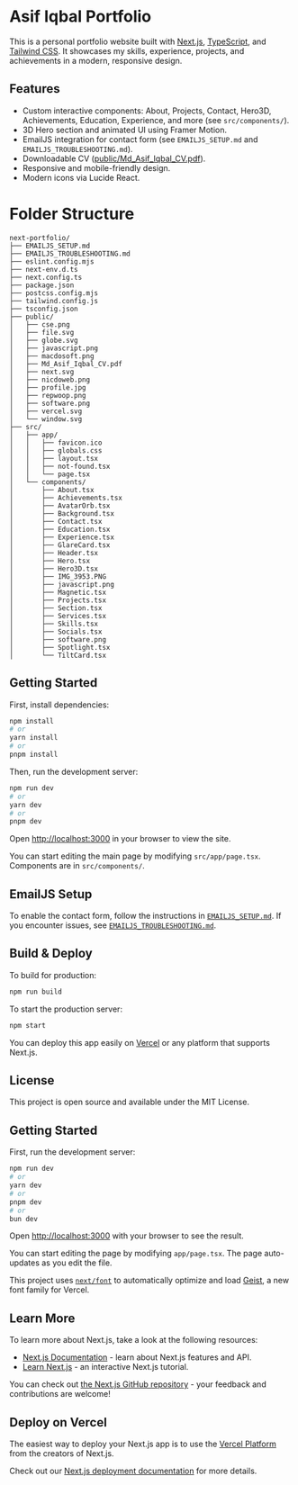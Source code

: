 

# Asif Iqbal Portfolio

This is a personal portfolio website built with [Next.js](https://nextjs.org), [TypeScript](https://www.typescriptlang.org/), and [Tailwind CSS](https://tailwindcss.com/). It showcases my skills, experience, projects, and achievements in a modern, responsive design.

## Features

- Custom interactive components: About, Projects, Contact, Hero3D, Achievements, Education, Experience, and more (see `src/components/`).
- 3D Hero section and animated UI using Framer Motion.
- EmailJS integration for contact form (see `EMAILJS_SETUP.md` and `EMAILJS_TROUBLESHOOTING.md`).
- Downloadable CV ([public/Md_Asif_Iqbal_CV.pdf](public/Md_Asif_Iqbal_CV.pdf)).
- Responsive and mobile-friendly design.
- Modern icons via Lucide React.


# Folder Structure

```
next-portfolio/
├── EMAILJS_SETUP.md
├── EMAILJS_TROUBLESHOOTING.md
├── eslint.config.mjs
├── next-env.d.ts
├── next.config.ts
├── package.json
├── postcss.config.mjs
├── tailwind.config.js
├── tsconfig.json
├── public/
│   ├── cse.png
│   ├── file.svg
│   ├── globe.svg
│   ├── javascript.png
│   ├── macdosoft.png
│   ├── Md_Asif_Iqbal_CV.pdf
│   ├── next.svg
│   ├── nicdoweb.png
│   ├── profile.jpg
│   ├── repwoop.png
│   ├── software.png
│   ├── vercel.svg
│   └── window.svg
├── src/
│   ├── app/
│   │   ├── favicon.ico
│   │   ├── globals.css
│   │   ├── layout.tsx
│   │   ├── not-found.tsx
│   │   └── page.tsx
│   └── components/
│       ├── About.tsx
│       ├── Achievements.tsx
│       ├── AvatarOrb.tsx
│       ├── Background.tsx
│       ├── Contact.tsx
│       ├── Education.tsx
│       ├── Experience.tsx
│       ├── GlareCard.tsx
│       ├── Header.tsx
│       ├── Hero.tsx
│       ├── Hero3D.tsx
│       ├── IMG_3953.PNG
│       ├── javascript.png
│       ├── Magnetic.tsx
│       ├── Projects.tsx
│       ├── Section.tsx
│       ├── Services.tsx
│       ├── Skills.tsx
│       ├── Socials.tsx
│       ├── software.png
│       ├── Spotlight.tsx
│       └── TiltCard.tsx
```



## Getting Started

First, install dependencies:

```bash
npm install
# or
yarn install
# or
pnpm install
```

Then, run the development server:

```bash
npm run dev
# or
yarn dev
# or
pnpm dev
```

Open [http://localhost:3000](http://localhost:3000) in your browser to view the site.

You can start editing the main page by modifying `src/app/page.tsx`. Components are in `src/components/`.

## EmailJS Setup

To enable the contact form, follow the instructions in [`EMAILJS_SETUP.md`](EMAILJS_SETUP.md). If you encounter issues, see [`EMAILJS_TROUBLESHOOTING.md`](EMAILJS_TROUBLESHOOTING.md).

## Build & Deploy

To build for production:

```bash
npm run build
```

To start the production server:

```bash
npm start
```

You can deploy this app easily on [Vercel](https://vercel.com/) or any platform that supports Next.js.

## License

This project is open source and available under the MIT License.

## Getting Started

First, run the development server:

```bash
npm run dev
# or
yarn dev
# or
pnpm dev
# or
bun dev
```

Open [http://localhost:3000](http://localhost:3000) with your browser to see the result.

You can start editing the page by modifying `app/page.tsx`. The page auto-updates as you edit the file.

This project uses [`next/font`](https://nextjs.org/docs/app/building-your-application/optimizing/fonts) to automatically optimize and load [Geist](https://vercel.com/font), a new font family for Vercel.

## Learn More

To learn more about Next.js, take a look at the following resources:

- [Next.js Documentation](https://nextjs.org/docs) - learn about Next.js features and API.
- [Learn Next.js](https://nextjs.org/learn) - an interactive Next.js tutorial.

You can check out [the Next.js GitHub repository](https://github.com/vercel/next.js) - your feedback and contributions are welcome!

## Deploy on Vercel

The easiest way to deploy your Next.js app is to use the [Vercel Platform](https://vercel.com/new?utm_medium=default-template&filter=next.js&utm_source=create-next-app&utm_campaign=create-next-app-readme) from the creators of Next.js.

Check out our [Next.js deployment documentation](https://nextjs.org/docs/app/building-your-application/deploying) for more details.
